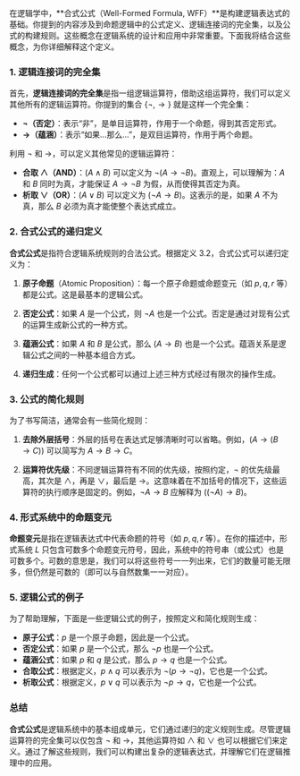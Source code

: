 在逻辑学中，**合式公式（Well-Formed Formula, WFF）**是构建逻辑表达式的基础。你提到的内容涉及到命题逻辑中的公式定义、逻辑连接词的完全集，以及公式的构建规则。这些概念在逻辑系统的设计和应用中非常重要。下面我将结合这些概念，为你详细解释这个定义。

### 1. 逻辑连接词的完全集

首先，**逻辑连接词的完全集**是指一组逻辑运算符，借助这组运算符，我们可以定义其他所有的逻辑运算符。你提到的集合 $\{\neg, \rightarrow\}$ 就是这样一个完全集：

- **$\neg$（否定）**：表示“非”，是单目运算符，作用于一个命题，得到其否定形式。
- **$\rightarrow$（蕴涵）**：表示“如果...那么...”，是双目运算符，作用于两个命题。

利用 $\neg$ 和 $\rightarrow$，可以定义其他常见的逻辑运算符：

- **合取 $\land$（AND）**：$(A \land B)$ 可以定义为 $\neg(A \rightarrow \neg B)$。直观上，可以理解为：$A$ 和 $B$ 同时为真，才能保证 $A \rightarrow \neg B$ 为假，从而使得其否定为真。
- **析取 $\lor$（OR）**：$(A \lor B)$ 可以定义为 $(\neg A \rightarrow B)$。这表示的是，如果 $A$ 不为真，那么 $B$ 必须为真才能使整个表达式成立。

### 2. 合式公式的递归定义

**合式公式**是指符合逻辑系统规则的合法公式。根据定义 3.2，合式公式可以递归定义为：

1. **原子命题**（Atomic Proposition）：每一个原子命题或命题变元（如 $p, q, r$ 等）都是公式。这是最基本的逻辑公式。

2. **否定公式**：如果 $A$ 是一个公式，则 $\neg A$ 也是一个公式。否定是通过对现有公式的运算生成新公式的一种方式。

3. **蕴涵公式**：如果 $A$ 和 $B$ 是公式，那么 $(A \rightarrow B)$ 也是一个公式。蕴涵关系是逻辑公式之间的一种基本组合方式。

4. **递归生成**：任何一个公式都可以通过上述三种方式经过有限次的操作生成。

### 3. 公式的简化规则

为了书写简洁，通常会有一些简化规则：

1. **去除外层括号**：外层的括号在表达式足够清晰时可以省略。例如，$(A \rightarrow (B \rightarrow C))$ 可以简写为 $A \rightarrow B \rightarrow C$。

2. **运算符优先级**：不同逻辑运算符有不同的优先级，按照约定，$\neg$ 的优先级最高，其次是 $\land$，再是 $\lor$，最后是 $\rightarrow$。这意味着在不加括号的情况下，这些运算符的执行顺序是固定的。例如，$\neg A \rightarrow B$ 应解释为 $((\neg A) \rightarrow B)$。

### 4. 形式系统中的命题变元

**命题变元**是指在逻辑表达式中代表命题的符号（如 $p, q, r$ 等）。在你的描述中，形式系统 $L$ 只包含可数多个命题变元符号，因此，系统中的符号串（或公式）也是可数多个。可数的意思是，我们可以将这些符号一一列出来，它们的数量可能无限多，但仍然是可数的（即可以与自然数集一一对应）。

### 5. 逻辑公式的例子

为了帮助理解，下面是一些逻辑公式的例子，按照定义和简化规则生成：

- **原子公式**：$p$ 是一个原子命题，因此是一个公式。
- **否定公式**：如果 $p$ 是一个公式，那么 $\neg p$ 也是一个公式。
- **蕴涵公式**：如果 $p$ 和 $q$ 是公式，那么 $p \rightarrow q$ 也是一个公式。
- **合取公式**：根据定义，$p \land q$ 可以表示为 $\neg(p \rightarrow \neg q)$，它也是一个公式。
- **析取公式**：根据定义，$p \lor q$ 可以表示为 $\neg p \rightarrow q$，它也是一个公式。

### 总结

**合式公式**是逻辑系统中的基本组成单元，它们通过递归的定义规则生成。尽管逻辑运算符的完全集可以仅包含 $\neg$ 和 $\rightarrow$，其他运算符如 $\land$ 和 $\lor$ 也可以根据它们来定义。通过了解这些规则，我们可以构建出复杂的逻辑表达式，并理解它们在逻辑推理中的应用。